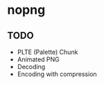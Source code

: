 nopng
=====

TODO
-----

- PLTE (Palette) Chunk
- Animated PNG
- Decoding
- Encoding with compression
